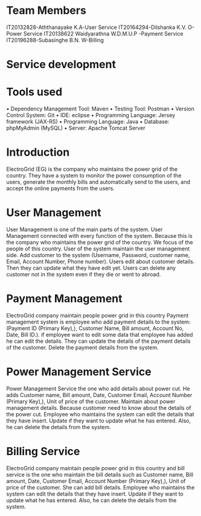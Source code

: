 # Team Members
IT20132828-Aththanayake K.A-User Service
IT20164294-Dilshanka K.V. O-Power Service
IT20138622 Waidyarathna W.D.M.U.P -Payment Service
IT20196288-Subasinghe B.N. W-Billing 


# Service development 
# Tools used 
•	Dependency Management Tool: Maven 
•	Testing Tool: Postman 
•	Version Control System: Git 
•	IDE: eclipse 
•	Programming Language: Jersey framework (JAX-RS) 
•	Programming Language: Java 
•	Database: phpMyAdmin (MySQL) 
•	Server: Apache Tomcat Server

# Introduction

ElectroGrid (EG) is the company who maintains the power grid of the country. They have a system to monitor the power consumption of the users, generate the monthly bills and automatically send to the users, and accept the online payments from the users.

# User Management
User Management is one of the main parts of the system. User Management connected with every function of the system. Because this is the company who maintains the power grid of the country. We focus of the people of this country. User of the system maintain the user management side. Add customer to the system (Username, Password, customer name, Email, Account Number, Phone number). Users edit about customer details. Then they can update what they have edit yet. Users can delete any customer not in the system even if they die or went to abroad.



# Payment Management
ElectroGrid company maintain people power grid in this country Payment management system is employee who add payment details to the system:(Payment ID (Primary Key),), Customer Name, Bill amount, Account No, Date, Bill ID.). if employee want to edit some data that employee has added he can edit the details. They can update the details of the payment details of the customer. Delete the payment details from the system.



# Power Management Service
Power Management Service the one who add details about power cut. He adds Customer name, Bill amount, Date, Customer Email, Account Number (Primary Key),), Unit of price of the customer. Maintain about power management details. Because customer need to know about the details of the power cut. Employee who maintains the system can edit the details that they have insert. Update if they want to update what he has entered. Also, he can delete the details from the system.



# Billing Service
ElectroGrid company maintain people power grid in this country and bill service is the one who maintain the bill details such as Customer name, Bill amount, Date, Customer Email, Account Number (Primary Key),), Unit of price of the customer. She can add bill details.  Employee who maintains the system can edit the details that they have insert. Update if they want to update what he has entered. Also, he can delete the details from the system.

